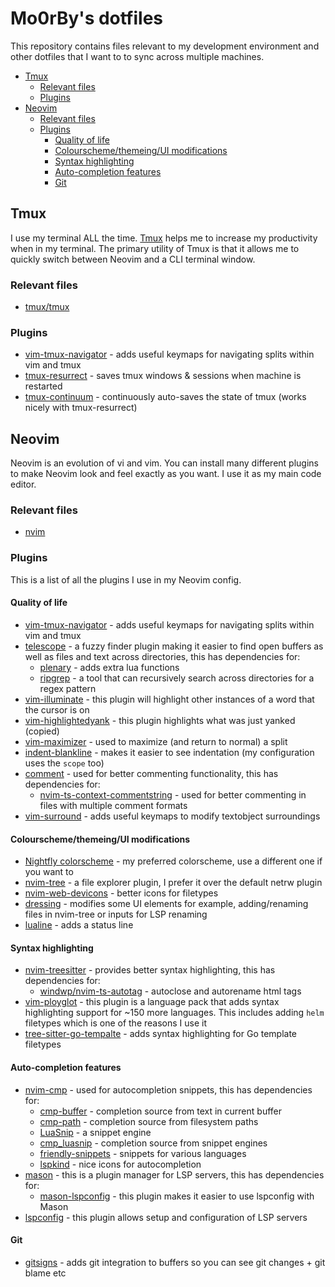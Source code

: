 # Mo0rBy's dotfiles

This repository contains files relevant to my development environment and other dotfiles that I want to to sync across multiple machines.

<!-- toc -->

- [Tmux](#tmux)
  * [Relevant files](#relevant-files)
  * [Plugins](#plugins)
- [Neovim](#neovim)
  * [Relevant files](#relevant-files-1)
  * [Plugins](#plugins-1)
    + [Quality of life](#quality-of-life)
    + [Colourscheme/themeing/UI modifications](#colourschemethemeingui-modifications)
    + [Syntax highlighting](#syntax-highlighting)
    + [Auto-completion features](#auto-completion-features)
    + [Git](#git)

<!-- tocstop -->

## Tmux

I use my terminal ALL the time. [Tmux](https://github.com/tmux/tmux) helps me to increase my productivity when in my terminal. The primary utility of Tmux is that it allows me to quickly switch between Neovim and a CLI terminal window.

### Relevant files

- [tmux/tmux](tmux)

### Plugins

- [vim-tmux-navigator](https://github.com/christoomey/vim-tmux-navigator) - adds useful keymaps for navigating splits within vim and tmux
- [tmux-resurrect](https://github.com/tmux-plugins/tmux-resurrect) - saves tmux windows & sessions when machine is restarted
- [tmux-continuum](https://github.com/tmux-plugins/tmux-continuum) - continuously auto-saves the state of tmux (works nicely with tmux-resurrect)

## Neovim

Neovim is an evolution of vi and vim. You can install many different plugins to make Neovim look and feel exactly as you want. I use it as my main code editor.

### Relevant files

- [nvim](nvim)

### Plugins

This is a list of all the plugins I use in my Neovim config.

#### Quality of life

- [vim-tmux-navigator](https://github.com/christoomey/vim-tmux-navigator) - adds useful keymaps for navigating splits within vim and tmux
- [telescope](https://github.com/nvim-telescope/telescope.nvim) - a fuzzy finder plugin making it easier to find open buffers as well as files and text across directories, this has dependencies for:
    - [plenary](https://github.com/nvim-lua/plenary.nvim) - adds extra lua functions
    - [ripgrep](https://github.com/BurntSushi/ripgrep) - a tool that can recursively search across directories for a regex pattern
- [vim-illuminate](https://github.com/RRethy/vim-illuminate) - this plugin will highlight other instances of a word that the cursor is on
- [vim-highlightedyank](https://github.com/machakann/vim-highlightedyank) - this plugin highlights what was just yanked (copied)
- [vim-maximizer](https://github.com/szw/vim-maximizer) - used to maximize (and return to normal) a split
- [indent-blankline](https://github.com/lukas-reineke/indent-blankline.nvim) - makes it easier to see indentation (my configuration uses the `scope` too)
- [comment](https://github.com/numToStr/Comment.nvim) - used for better commenting functionality, this has dependencies for:
    - [nvim-ts-context-commentstring](https://github.com/JoosepAlviste/nvim-ts-context-commentstring) - used for better commenting in files with multiple comment formats
- [vim-surround](https://github.com/tpope/vim-surround) - adds useful keymaps to modify textobject surroundings

#### Colourscheme/themeing/UI modifications

- [Nightfly colorscheme](https://github.com/bluz71/vim-nightfly-colors) - my preferred colorscheme, use a different one if you want to
- [nvim-tree](https://github.com/nvim-tree/nvim-tree.lua) - a file explorer plugin, I prefer it over the default netrw plugin
- [nvim-web-devicons](https://github.com/nvim-tree/nvim-web-devicons) - better icons for filetypes
- [dressing](https://github.com/stevearc/dressing.nvim) - modifies some UI elements for example, adding/renaming files in nvim-tree or inputs for LSP renaming
- [lualine](https://github.com/nvim-lualine/lualine.nvim) - adds a status line

#### Syntax highlighting

- [nvim-treesitter](https://github.com/nvim-treesitter/nvim-treesitter) - provides better syntax highlighting, this has dependencies for:
    - [windwp/nvim-ts-autotag](https://github.com/windwp/nvim-ts-autotag) - autoclose and autorename html tags
- [vim-ployglot](https://github.com/sheerun/vim-polyglot) - this plugin is a language pack that adds syntax highlighting support for ~150 more languages. This includes adding `helm` filetypes which is one of the reasons I use it
- [tree-sitter-go-tempalte](https://github.com/ngalaiko/tree-sitter-go-template) - adds syntax highlighting for Go template filetypes

#### Auto-completion features

- [nvim-cmp](https://github.com/hrsh7th/nvim-cmp) - used for autocompletion snippets, this has dependencies for:
    - [cmp-buffer](https://github.com/hrsh7th/cmp-buffer) - completion source from text in current buffer
    - [cmp-path](https://github.com/hrsh7th/cmp-path) - completion source from filesystem paths
    - [LuaSnip](https://github.com/L3MON4D3/LuaSnip) - a snippet engine
    - [cmp_luasnip](https://github.com/saadparwaiz1/cmp_luasnip) - completion source from snippet engines
    - [friendly-snippets](https://github.com/rafamadriz/friendly-snippets) - snippets for various languages
    - [lspkind](https://github.com/onsails/lspkind.nvim) - nice icons for autocompletion
- [mason](https://github.com/williamboman/mason.nvim) - this is a plugin manager for LSP servers, this has dependencies for:
    - [mason-lspconfig](https://github.com/williamboman/mason-lspconfig.nvim) - this plugin makes it easier to use lspconfig with Mason 
- [lspconfig](https://github.com/neovim/nvim-lspconfig) - this plugin allows setup and configuration of LSP servers

#### Git

- [gitsigns](https://github.com/lewis6991/gitsigns.nvim) - adds git integration to buffers so you can see git changes + git blame etc

